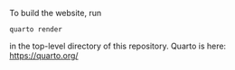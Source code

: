 To build the website, run

	quarto render
	
in the top-level directory of this repository.
Quarto is here: <https://quarto.org/>
